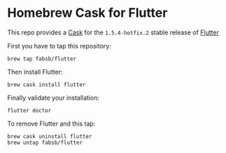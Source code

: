 # Homebrew Cask for Flutter

This repo provides a [Cask](https://github.com/Homebrew/homebrew-cask) for the `1.5.4-hotfix.2` stable release of [Flutter](https://flutter.io/)

First you have to tap this repository: 
```
brew tap fabsb/flutter
```

Then install Flutter:
```
brew cask install flutter
```

Finally validate your installation:
```
flutter doctor
```

To remove Flutter and this tap:
```
brew cask uninstall flutter
brew untap fabsb/flutter
```
